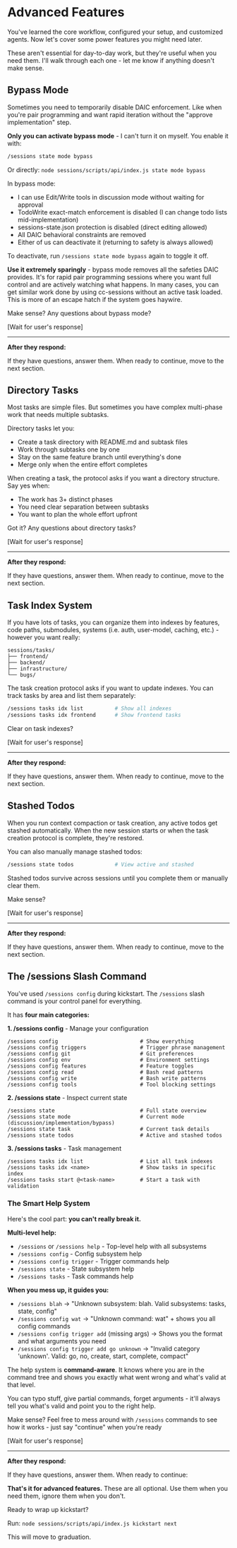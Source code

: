 # Advanced Features

You've learned the core workflow, configured your setup, and customized agents. Now let's cover some power features you might need later.

These aren't essential for day-to-day work, but they're useful when you need them. I'll walk through each one - let me know if anything doesn't make sense.

## Bypass Mode

Sometimes you need to temporarily disable DAIC enforcement. Like when you're pair programming and want rapid iteration without the "approve implementation" step.

**Only you can activate bypass mode** - I can't turn it on myself. You enable it with:
```bash
/sessions state mode bypass
```

Or directly: `node sessions/scripts/api/index.js state mode bypass`

In bypass mode:
- I can use Edit/Write tools in discussion mode without waiting for approval
- TodoWrite exact-match enforcement is disabled (I can change todo lists mid-implementation)
- sessions-state.json protection is disabled (direct editing allowed)
- All DAIC behavioral constraints are removed
- Either of us can deactivate it (returning to safety is always allowed)

To deactivate, run `/sessions state mode bypass` again to toggle it off.

**Use it extremely sparingly** - bypass mode removes all the safeties DAIC provides. It's for rapid pair programming sessions where you want full control and are actively watching what happens. In many cases, you can get similar work done by using cc-sessions without an active task loaded. This is more of an escape hatch if the system goes haywire.

Make sense? Any questions about bypass mode?

[Wait for user's response]

---

**After they respond:**

If they have questions, answer them. When ready to continue, move to the next section.

## Directory Tasks

Most tasks are simple files. But sometimes you have complex multi-phase work that needs multiple subtasks.

Directory tasks let you:
- Create a task directory with README.md and subtask files
- Work through subtasks one by one
- Stay on the same feature branch until everything's done
- Merge only when the entire effort completes

When creating a task, the protocol asks if you want a directory structure. Say yes when:
- The work has 3+ distinct phases
- You need clear separation between subtasks
- You want to plan the whole effort upfront

Got it? Any questions about directory tasks?

[Wait for user's response]

---

**After they respond:**

If they have questions, answer them. When ready to continue, move to the next section.

## Task Index System

If you have lots of tasks, you can organize them into indexes by features, code paths, submodules, systems (i.e. auth, user-model, caching, etc.) - however you want really:

```
sessions/tasks/
├── frontend/
├── backend/
├── infrastructure/
└── bugs/
```

The task creation protocol asks if you want to update indexes. You can track tasks by area and list them separately:

```bash
/sessions tasks idx list          # Show all indexes
/sessions tasks idx frontend      # Show frontend tasks
```

Clear on task indexes?

[Wait for user's response]

---

**After they respond:**

If they have questions, answer them. When ready to continue, move to the next section.

## Stashed Todos

When you run context compaction or task creation, any active todos get stashed automatically. When the new session starts or when the task creation protocol is complete, they're restored.

You can also manually manage stashed todos:
```bash
/sessions state todos             # View active and stashed
```

Stashed todos survive across sessions until you complete them or manually clear them.

Make sense?

[Wait for user's response]

---

**After they respond:**

If they have questions, answer them. When ready to continue, move to the next section.

## The /sessions Slash Command

You've used `/sessions config` during kickstart. The `/sessions` slash command is your control panel for everything.

It has **four main categories:**

**1. /sessions config** - Manage your configuration
```
/sessions config                          # Show everything
/sessions config triggers                 # Trigger phrase management
/sessions config git                      # Git preferences
/sessions config env                      # Environment settings
/sessions config features                 # Feature toggles
/sessions config read                     # Bash read patterns
/sessions config write                    # Bash write patterns
/sessions config tools                    # Tool blocking settings
```

**2. /sessions state** - Inspect current state
```
/sessions state                           # Full state overview
/sessions state mode                      # Current mode (discussion/implementation/bypass)
/sessions state task                      # Current task details
/sessions state todos                     # Active and stashed todos
```

**3. /sessions tasks** - Task management
```
/sessions tasks idx list                  # List all task indexes
/sessions tasks idx <name>                # Show tasks in specific index
/sessions tasks start @<task-name>        # Start a task with validation
```

### The Smart Help System

Here's the cool part: **you can't really break it.**

**Multi-level help:**
- `/sessions` or `/sessions help` - Top-level help with all subsystems
- `/sessions config` - Config subsystem help
- `/sessions config trigger` - Trigger commands help
- `/sessions state` - State subsystem help
- `/sessions tasks` - Task commands help

**When you mess up, it guides you:**
- `/sessions blah` → "Unknown subsystem: blah. Valid subsystems: tasks, state, config"
- `/sessions config wat` → "Unknown command: wat" + shows you all config commands
- `/sessions config trigger add` (missing args) → Shows you the format and what arguments you need
- `/sessions config trigger add go unknown` → "Invalid category 'unknown'. Valid: go, no, create, start, complete, compact"

The help system is **command-aware**. It knows where you are in the command tree and shows you exactly what went wrong and what's valid at that level.

You can typo stuff, give partial commands, forget arguments - it'll always tell you what's valid and point you to the right help.

Make sense? Feel free to mess around with `/sessions` commands to see how it works - just say "continue" when you're ready

[Wait for user's response]

---

**After they respond:**

If they have questions, answer them. When ready to continue:

**That's it for advanced features.** These are all optional. Use them when you need them, ignore them when you don't.

Ready to wrap up kickstart?

Run: `node sessions/scripts/api/index.js kickstart next`

This will move to graduation.
